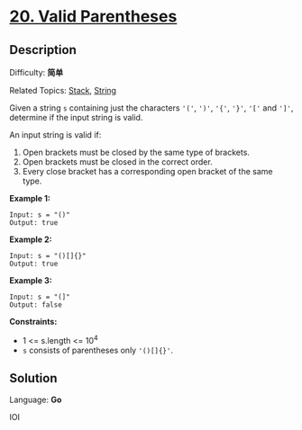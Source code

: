 # [20\. Valid Parentheses](https://leetcode.cn/problems/valid-parentheses/)

## Description

Difficulty: **简单**  

Related Topics: [Stack](https://leetcode.cn/tag/https://leetcode.cn/tag/stack//), [String](https://leetcode.cn/tag/https://leetcode.cn/tag/string//)


Given a string `s` containing just the characters `'('`, `')'`, `'{'`, `'}'`, `'['` and `']'`, determine if the input string is valid.

An input string is valid if:

1.  Open brackets must be closed by the same type of brackets.
2.  Open brackets must be closed in the correct order.
3.  Every close bracket has a corresponding open bracket of the same type.

**Example 1:**

```
Input: s = "()"
Output: true
```

**Example 2:**

```
Input: s = "()[]{}"
Output: true
```

**Example 3:**

```
Input: s = "(]"
Output: false
```

**Constraints:**

*   1 <= s.length <= 10<sup>4</sup>
*   `s` consists of parentheses only `'()[]{}'`.


## Solution

Language: **Go**

IOI
